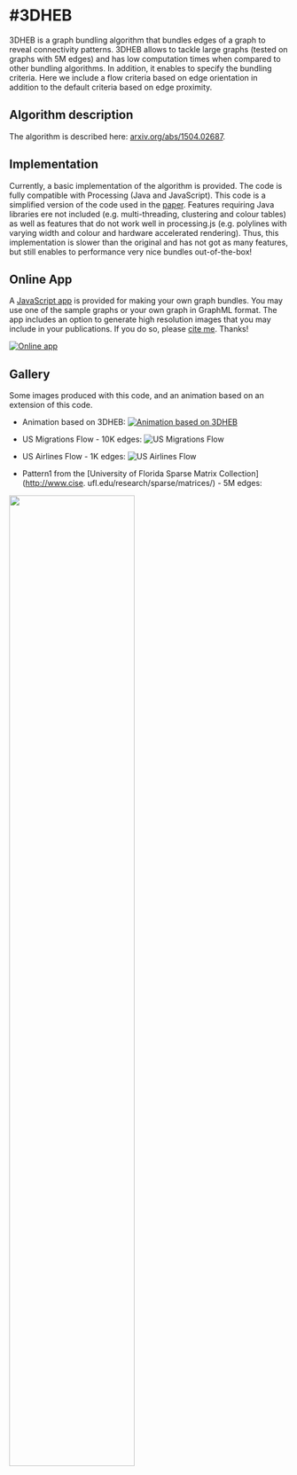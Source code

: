 #3DHEB
==========
3DHEB is a graph bundling algorithm that bundles edges of a graph to reveal connectivity patterns. 
3DHEB allows to tackle large graphs (tested on graphs with 5M edges) and has low computation times when compared to other bundling algorithms. 
In addition, it enables to specify the bundling criteria. Here we include a flow criteria based on edge orientation in addition to the default criteria based on edge proximity.

## Algorithm description
The algorithm is described here: [arxiv.org/abs/1504.02687](http://arxiv.org/abs/1504.02687).

## Implementation
Currently, a basic implementation of the algorithm is provided. The code is fully compatible with Processing (Java and JavaScript). 
This code is a simplified version of the code used in the [paper](http://arxiv.org/abs/1504.02687). Features requiring Java libraries ere not included 
(e.g. multi-threading, clustering and colour tables) as well as features that do not work well in processing.js 
(e.g. polylines with varying width and colour and hardware accelerated rendering). 
Thus, this implementation is slower than the original and has not got as many features, but still enables to performance very nice bundles out-of-the-box! 

## Online App
A [JavaScript app](http://dcmoura.github.io/3DHEB/) is provided for making your own graph bundles.
You may use one of the sample graphs or your own graph in GraphML format. 
The app includes an option to generate high resolution images that you may include in your publications. 
If you do so, please [cite me](http://adsabs.harvard.edu/cgi-bin/bib_query?arXiv:1504.02687). Thanks! 

[![Online app](http://dcmoura.github.io/3DHEB/img2/js_app.png)](http://dcmoura.github.io/3DHEB/)


## Gallery 
Some images produced with this code, and an animation based on an extension of this code.

* Animation based on 3DHEB:
[![Animation based on 3DHEB](http://dcmoura.github.io/3DHEB/img2/video_poster_3dheb_2.png)](https://vimeo.com/danielcmoura/3dheb)

* US Migrations Flow - 10K edges:
![US Migrations Flow](http://dcmoura.github.io/3DHEB/img/migrations_flow.png)

* US Airlines Flow - 1K edges:
![US Airlines Flow](http://dcmoura.github.io/3DHEB/img/airlines_flow.png)

* Pattern1 from the [University of Florida Sparse Matrix Collection](http://www.cise. ufl.edu/research/sparse/matrices/) - 5M edges:
<img src=http://dcmoura.github.io/3DHEB/img/pattern1_1.png width="67%" align="middle"/> 



